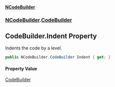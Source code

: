 #### [NCodeBuilder](./index.md 'index')
### [NCodeBuilder](./NCodeBuilder.md 'NCodeBuilder').[CodeBuilder](./NCodeBuilder-CodeBuilder.md 'NCodeBuilder.CodeBuilder')
## CodeBuilder.Indent Property
Indents the code by a level.  
```csharp
public NCodeBuilder.CodeBuilder Indent { get; }
```
#### Property Value
[CodeBuilder](./NCodeBuilder-CodeBuilder.md 'NCodeBuilder.CodeBuilder')  
